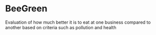 # BeeGreen
Evaluation of how much better it is to eat at one business compared to another based on criteria such as pollution and health
